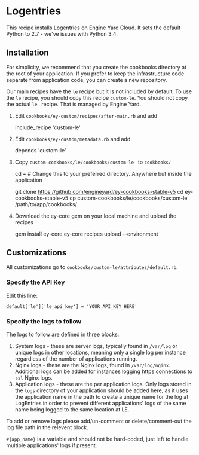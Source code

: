# Logentries

This recipe installs Logentries on Engine Yard Cloud. It sets the default Python to 2.7 - we've issues with Python 3.4.


## Installation

For simplicity, we recommend that you create the cookbooks directory at the root of your application. If you prefer to keep the infrastructure code separate from application code, you can create a new repository.

Our main recipes have the `le` recipe but it is not included by default. To use the `le` recipe, you should copy this recipe `custom-le`. You should not copy the actual `le ` recipe. That is managed by Engine Yard.

1. Edit `cookbooks/ey-custom/recipes/after-main.rb` and add

      include_recipe 'custom-le'

2. Edit `cookbooks/ey-custom/metadata.rb` and add

      depends 'custom-le'

3. Copy `custom-cookbooks/le/cookbooks/custom-le ` to `cookbooks/`

      cd ~ # Change this to your preferred directory. Anywhere but inside the application

      git clone https://github.com/engineyard/ey-cookbooks-stable-v5
      cd ey-cookbooks-stable-v5
      cp custom-cookbooks/le/cookbooks/custom-le /path/to/app/cookbooks/

4. Download the ey-core gem on your local machine and upload the recipes

      gem install ey-core
      ey-core recipes upload --environment <nameofenvironment>

## Customizations

All customizations go to `cookbooks/custom-le/attributes/default.rb`.

### Specify the API Key

Edit this line:

```
default['le']['le_api_key'] = 'YOUR_API_KEY_HERE'
```

### Specify the logs to follow

The logs to follow are defined in three blocks:

1. System logs - these are server logs, typically found in `/var/log` or unique logs in other locations, meaning only a single log per instance regardless of the number of applications running.
2. Nginx logs - these are the Nginx logs, found in `/var/log/nginx`. Additional logs can be added for instances logging https connections to `ssl` Nginx logs.
3. Application logs - these are the per application logs. Only logs stored in the `logs` directory of your application should be added here, as it uses the application name in the path to create a unique name for the log at LogEntries in order to prevent different applications' logs of the same name being logged to the same location at LE.

To add or remove logs please add/un-comment or delete/comment-out the log file path in the relevent block.

`#{app_name}` is a variable and should not be hard-coded, just left to handle multiple applications' logs if present.
